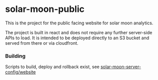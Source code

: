 # solar-moon-public

This is the project for the public facing website for solar moon analytics.

The project is built in react and does not require any further server-side APIs to load. It is intended to be deployed
directly to an S3 bucket and served from there or via cloudfront.

### Building

Scripts to build, deploy and rollback exist, see [solar-moon-server-config/website](https://github.com/bigboxer23/solar-moon-server-config/tree/main/scripts/website)
